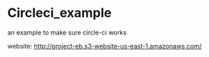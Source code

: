 # Circleci_example
an example to make sure circle-ci works

website: http://project-eb.s3-website-us-east-1.amazonaws.com/
